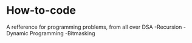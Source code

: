 # How-to-code
A refference for programming problems, from all over DSA
-Recursion
-Dynamic Programming
-Bitmasking
